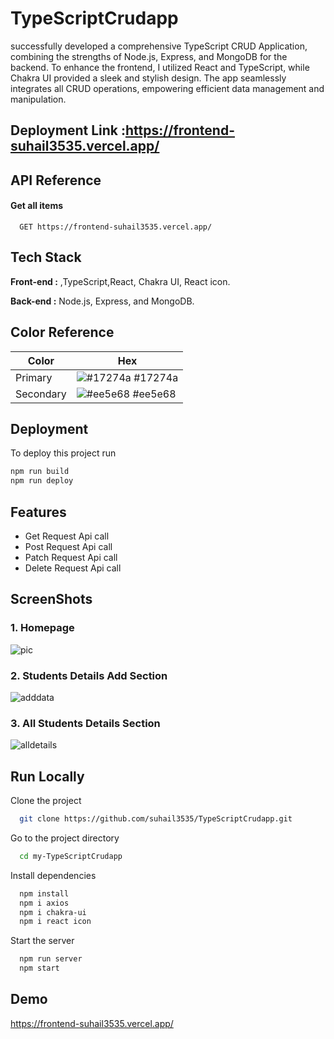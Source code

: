 # TypeScriptCrudapp

successfully developed a comprehensive TypeScript CRUD Application, combining the strengths of Node.js, Express, and MongoDB for the backend. To enhance the frontend, I utilized React and TypeScript, while Chakra UI provided a sleek and stylish design. The app seamlessly integrates all CRUD operations, empowering efficient data management and manipulation.
## Deployment Link :https://frontend-suhail3535.vercel.app/



## API Reference

#### Get all items

```http
  GET https://frontend-suhail3535.vercel.app/
```


## Tech Stack

**Front-end :** ,TypeScript,React, Chakra UI, React icon.

**Back-end :** Node.js, Express, and MongoDB.

## Color Reference

| Color             | Hex                                                                |
| ----------------- | ------------------------------------------------------------------ |
| Primary | ![#17274a](https://via.placeholder.com/10/17274a?text=+) #17274a |
| Secondary | ![#ee5e68](https://via.placeholder.com/10/ee5e68?text=+) #ee5e68 |

## Deployment

To deploy this project run

```bash
npm run build
npm run deploy
```




## Features
- Get Request Api call
- Post Request Api call
- Patch Request Api call
- Delete Request Api call







## ScreenShots
### 1. Homepage
![pic](https://github.com/suhail3535/TypeScriptCrudapp/assets/112754439/ba1ee1f4-04b9-48a6-a547-1ab31bbe6b1b)
### 2. Students Details Add Section
![adddata](https://github.com/suhail3535/TypeScriptCrudapp/assets/112754439/6585a219-09e3-499c-806c-164d6622055c)
### 3. All Students Details Section
![alldetails](https://github.com/suhail3535/TypeScriptCrudapp/assets/112754439/aba1f685-1203-454b-b054-e9f55e145501)



## Run Locally

Clone the project

```bash
  git clone https://github.com/suhail3535/TypeScriptCrudapp.git
```


Go to the project directory

```bash
  cd my-TypeScriptCrudapp
```

Install dependencies

```bash
  npm install
  npm i axios
  npm i chakra-ui
  npm i react icon


```

Start the server

```bash
  npm run server
  npm start
```


## Demo
https://frontend-suhail3535.vercel.app/





